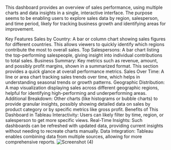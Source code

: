 This dashboard provides an overview of sales performance, using multiple charts and data insights in a single, interactive interface. The purpose seems to be enabling users to explore sales data by region, salesperson, and time period, likely for tracking business growth and identifying areas for improvement.

Key Features
Sales by Country: A bar or column chart showing sales figures for different countries. This allows viewers to quickly identify which regions contribute the most to overall sales.
Top Salespersons: A bar chart listing the top-performing salespeople, giving insight into individual contributions to total sales.
Business Summary: Key metrics such as revenue, amount, and possibly profit margins, shown in a summarized format. This section provides a quick glance at overall performance metrics.
Sales Over Time: A line or area chart tracking sales trends over time, which helps in understanding seasonal trends or growth patterns.
Geographic Distribution: A map visualization displaying sales across different geographic regions, helpful for identifying high-performing and underperforming areas.
Additional Breakdown: Other charts (like histograms or bubble charts) to provide granular insights, possibly showing detailed data on sales by product category or by specific metrics like gross profit.
Benefits of This Dashboard in Tableau
Interactivity: Users can likely filter by time, region, or salesperson to get more specific views.
Real-Time Insights: Such dashboards can be refreshed with updated data, providing current insights without needing to recreate charts manually.
Data Integration: Tableau enables combining data from multiple sources, allowing for more comprehensive reports.
![Screenshot (4)](https://github.com/user-attachments/assets/1a296232-0938-4911-b1ce-947e56a6f095)
